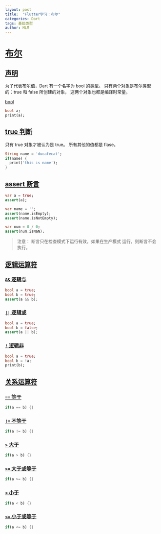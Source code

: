```yaml
---
layout: post
title:  "Flutter学习：布尔"
categories: Dart
tags: 基础类型
author: MLM
---
```

# [布尔](https://ducafecat.com/course/dart-learn/dart-04-bool#%E5%B8%83%E5%B0%94)

## [声明](https://ducafecat.com/course/dart-learn/dart-04-bool#%E5%A3%B0%E6%98%8E)

为了代表布尔值，Dart 有一个名字为 bool 的类型。 只有两个对象是布尔类型的：true 和 false 所创建的对象， 这两个对象也都是编译时常量。

[bool](https://api.dartlang.org/stable/2.17.1/dart-core/bool-class.html)

```dart
bool a;
print(a);
```

## [true 判断](https://ducafecat.com/course/dart-learn/dart-04-bool#true-%E5%88%A4%E6%96%AD)

只有 true 对象才被认为是 true。 所有其他的值都是 flase。

```dart
String name = 'ducafecat';
if(name) {
  print('this is name');
}
```

## [assert 断言](https://ducafecat.com/course/dart-learn/dart-04-bool#assert-%E6%96%AD%E8%A8%80)

```dart
var a = true;
assert(a);

var name = '';
assert(name.isEmpty);
assert(name.isNotEmpty);

var num = 0 / 0;
assert(num.isNaN);
```

> 注意： 断言只在检查模式下运行有效，如果在生产模式 运行，则断言不会执行。

## [逻辑运算符](https://ducafecat.com/course/dart-learn/dart-04-bool#%E9%80%BB%E8%BE%91%E8%BF%90%E7%AE%97%E7%AC%A6)

### [`&&` 逻辑与](https://ducafecat.com/course/dart-learn/dart-04-bool#%E9%80%BB%E8%BE%91%E4%B8%8E)

```dart
bool a = true;
bool b = true;
assert(a && b);
```

### [`||` 逻辑或](https://ducafecat.com/course/dart-learn/dart-04-bool#%E9%80%BB%E8%BE%91%E6%88%96)

```dart
bool a = true;
bool b = false;
assert(a || b);
```

### [`!` 逻辑非](https://ducafecat.com/course/dart-learn/dart-04-bool#%E9%80%BB%E8%BE%91%E9%9D%9E)

```dart
bool a = true;
bool b = !a;
print(b);
```

## [关系运算符](https://ducafecat.com/course/dart-learn/dart-04-bool#%E5%85%B3%E7%B3%BB%E8%BF%90%E7%AE%97%E7%AC%A6)

### [`==` 等于](https://ducafecat.com/course/dart-learn/dart-04-bool#%E7%AD%89%E4%BA%8E)

```dart
if(a == b) {}
```

### [`!=` 不等于](https://ducafecat.com/course/dart-learn/dart-04-bool#%E4%B8%8D%E7%AD%89%E4%BA%8E)

```dart
if(a != b) {}
```

### [`>` 大于](https://ducafecat.com/course/dart-learn/dart-04-bool#%E5%A4%A7%E4%BA%8E)

```dart
if(a > b) {}
```

### [`>=` 大于或等于](https://ducafecat.com/course/dart-learn/dart-04-bool#%E5%A4%A7%E4%BA%8E%E6%88%96%E7%AD%89%E4%BA%8E)

```dart
if(a >= b) {}
```

### [`<` 小于](https://ducafecat.com/course/dart-learn/dart-04-bool#%E5%B0%8F%E4%BA%8E)

```dart
if(a < b) {}
```

### [`<=` 小于或等于](https://ducafecat.com/course/dart-learn/dart-04-bool#%E5%B0%8F%E4%BA%8E%E6%88%96%E7%AD%89%E4%BA%8E)

```dart
if(a <= b) {}
```
